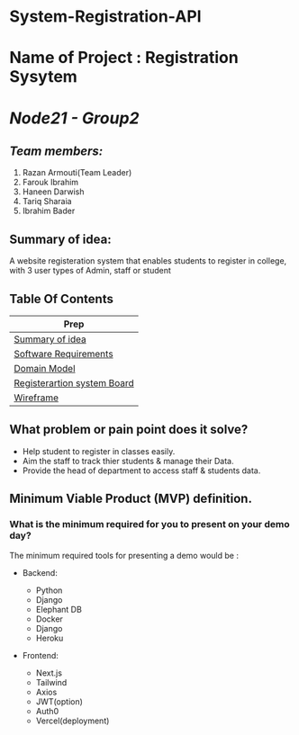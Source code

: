 # System-Registration-API

# Name of Project : Registration Sysytem

# ***Node21 - Group2***

## *Team members:*

1. Razan Armouti(Team Leader)
2. Farouk Ibrahim 
3. Haneen Darwish
4. Tariq Sharaia
5. Ibrahim Bader

## Summary of idea:
A website registeration system that enables students to register in college, with 3 user types of Admin, staff or student 
 
## Table Of Contents
| Prep                                                                |
| ------------------------------------------------------------------- |
| [Summary of idea](README.md)  |
| [Software Requirements](assets/requirements.md)    |
| [Domain Model ](assets/domain-model.md)    |
| [Registerartion system Board](https://trello.com/b/6nwfiocQ/fatafeet) |
| [Wireframe](https://miro.com/app/board/uXjVOYt2Acc=/)


## What problem or pain point does it solve?
- Help student to register in classes easily.
- Aim the staff to track thier students & manage their Data.
- Provide the head of department to access staff & students data.


## Minimum Viable Product (MVP) definition.
### What is the minimum required for you to present on your demo day?
The minimum required tools for presenting a demo would be : 
- Backend:
    - Python
    - Django
    - Elephant DB
    - Docker
    - Django
    - Heroku

- Frontend:
    - Next.js
    - Tailwind
    - Axios
    - JWT(option)
    - Auth0
    - Vercel(deployment)